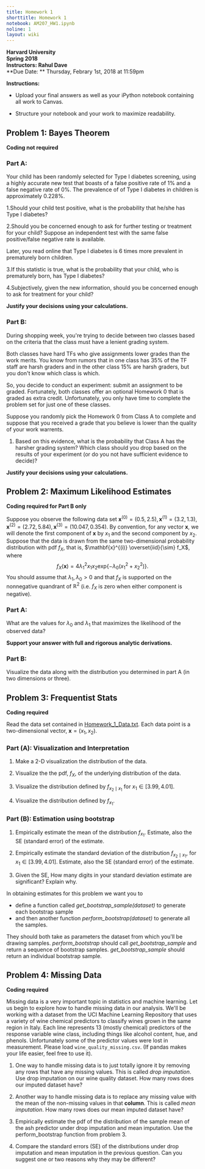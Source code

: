 ```yaml
---
title: Homework 1
shorttitle: Homework 1
notebook: AM207_HW1.ipynb
noline: 1
layout: wiki
---
```

**Harvard University**<br>
**Spring 2018**<br>
**Instructors: Rahul Dave**<br>
**Due Date: ** Thursday, Febrary 1st, 2018 at 11:59pm

**Instructions:**

- Upload your final answers as well as your iPython notebook containing all work to Canvas.

- Structure your notebook and your work to maximize readability.

## Problem 1: Bayes Theorem

**Coding not required**

### Part A:
Your child has been randomly selected for Type I diabetes screening, using a highly accurate new test that boasts of a false positive rate of 1% and a false negative rate of 0%. The prevalence of of Type I diabetes in children is approximately 0.228%. 

1.Should your child test positive, what is the probability that he/she has Type I diabetes?

2.Should you be concerned enough to ask for further testing or treatment for your child? Suppose an independent test with the same false positive/false negative rate is available.

Later, you read online that Type I diabetes is 6 times more prevalent in prematurely born children. 

3.If this statistic is true, what is the probability that your child, who is prematurely born, has Type I diabetes?

4.Subjectively, given the new information, should you be concerned enough to ask for treatment for your child?

**Justify your decisions using your calculations.**


### Part B:

During shopping week, you're trying to decide between two classes based on the criteria that the class must have a lenient grading system. 

Both classes have hard TFs who give assignments lower grades than the work merits. You know from rumors that in one class has 35% of the TF staff are harsh graders and in the other class 15% are harsh graders, but you don't know which class is which.

So, you decide to conduct an experiment: submit an assignment to be graded. Fortunately, both classes offer an optional Homework 0 that is graded as extra credit. Unfortunately, you only have time to complete the problem set for just one of these classes. 

Suppose you randomly pick the Homework 0 from Class A to complete and suppose that you received a grade that you believe is lower than the quality of your work warrents. 

1. Based on this evidence, what is the probability that Class A has the harsher grading system? Which class should you drop based on the results of your experiment (or do you not have sufficient evidence to decide)?


**Justify your decisions using your calculations.**

## Problem 2: Maximum Likelihood Estimates

**Coding required for Part B only**

Suppose you observe the following data set $\mathbf{x}^{(0)} = (0.5, 2.5), \mathbf{x}^{(1)} = (3.2, 1.3), \mathbf{x}^{(2)} = (2.72, 5.84), \mathbf{x}^{(3)}= (10.047, 0.354)$. By convention, for any vector $\mathbf{x}$, we will denote the first component of $\mathbf{x}$ by $x_{1}$ and the second component by $x_{2}$. Suppose that the data is drawn from the same two-dimensional probability distribution with pdf $f_X$, that is, $\mathbf{x}^{(i)} \overset{iid}{\sim} f_X$, where
$$
f_X(\mathbf{x}) =  4\lambda_1^2 x_{1}x_{2} \mathrm{exp} \left\{-\lambda_0 (x^2_{1} + x^2_{2}) \right\}.
$$
You should assume that $\lambda_1, \lambda_0 > 0$ and that $f_X$ is supported on the nonnegative quandrant of $\mathbb{R}^2$ (i.e. $f_X$ is zero when either component is negative). 

### Part A:

What are the values for $\lambda_0$ and $\lambda_1$ that maximizes the likelihood of the observed data? 

**Support your answer with full and rigorous analytic derivations.**

### Part B:

Visualize the data along with the distribution you determined in part A (in two dimensions or three).


## Problem 3: Frequentist Stats

**Coding required**

Read the data set contained in [Homework_1_Data.txt](Homework_1_Data.txt). Each data point is a two-dimensional vector, $\mathbf{x} = (x_1, x_2)$.

### Part (A): Visualization and Interpretation

1. Make a 2-D visualization the distribution of the data. 

1. Visualize the the pdf, $f_X$, of the underlying distribution of the data.

1. Visualize the distribution defined by $f_{x_2 \mid x_1}$ for $x_1 \in [3.99, 4.01]$.

1. Visualize the distribution defined by $f_{x_1}$.



### Part (B): Estimation using bootstrap

1. Empirically estimate the mean of the distribution $f_{x_1}$. Estimate, also the SE (standard error) of the estimate.

1. Empirically estimate the standard deviation of the distribution $f_{x_2 \mid x_1}$, for $x_1 \in [3.99, 4.01]$. Estimate, also the SE (standard error) of the estimate.

1. Given the SE, How many digits in your standard deviation estimate are significant? Explain why.

In obtaining estimates for this problem we want you to 

- define a function called *get_bootstrap_sample(dataset)* to generate each bootstrap sample
- and then another function *perform_bootstrap(dataset)* to generate all the samples. 

They should both take as parameters the dataset from which you'll be drawing samples. *perform_bootstrap* should call *get_bootstrap_sample* and return a sequence of bootstrap samples.  *get_bootstrap_sample* should return an individual bootstrap sample.

    

## Problem 4: Missing Data

**Coding required**

Missing data is a very important topic in statistics and machine learning. Let us begin to explore how to handle missing data in our analysis.  We'll be working with a dataset from the UCI Machine Learning Repository that uses a variety of wine chemical predictors to classify wines grown in the same region in Italy.  Each line represents 13 (mostly chemical) predictors of the response variable wine class, including things like alcohol content, hue, and phenols.  Unfortunately some of the predictor values were lost in measurement. Please load `wine_quality_missing.csv`.  (If pandas makes your life easier, feel free to use it).

1.  One way to handle missing data is to just totally ignore it by removing any rows that have any missing values.  This is called *drop imputation*.  Use drop imputation on our wine quality dataset.  How many rows does our imputed dataset have?

1. Another way to handle missing data is to replace any missing value with the mean of the non-missing values in that **column**.  This is called *mean imputation*.  How many rows does our mean imputed dataset have?

1.  Empirically estimate the pdf of the distribution of the sample mean of the ash predictor under drop imputation and mean imputation. Use the perform_bootstrap function from problem 3.

1. Compare the standard errors (SE) of the distributions under drop imputation and mean imputation in the previous question.  Can you suggest one or two reasons why they may be different?




```python

```

